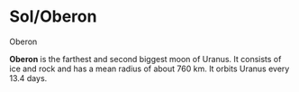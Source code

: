 # Sol/Oberon
Oberon
 		 	 

**Oberon** is the farthest and second biggest moon of Uranus. It consists of ice and rock and has a mean radius of about 760 km. It orbits Uranus every 13.4 days.